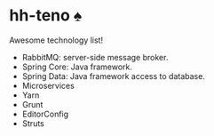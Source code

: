 # hh-teno :spades:

Awesome technology list!
- RabbitMQ: server-side message broker.
- Spring Core: Java framework.
- Spring Data: Java framework access to database.
- Microservices
- Yarn 
- Grunt
- EditorConfig
- Struts


